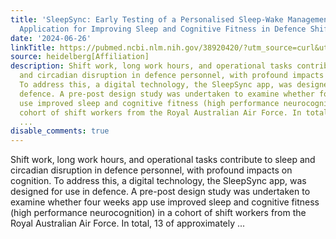 ```yaml
---
title: 'SleepSync: Early Testing of a Personalised Sleep-Wake Management Smartphone
  Application for Improving Sleep and Cognitive Fitness in Defence Shift Workers'
date: '2024-06-26'
linkTitle: https://pubmed.ncbi.nlm.nih.gov/38920420/?utm_source=curl&utm_medium=rss&utm_campaign=pubmed-2&utm_content=1FakS-2QOkCT8HsMOQP1bCRQ4YzyumYOmxmF0moLsQ3dFB1E9V&fc=20220326224207&ff=20240626181739&v=2.18.0.post9+e462414
source: heidelberg[Affiliation]
description: Shift work, long work hours, and operational tasks contribute to sleep
  and circadian disruption in defence personnel, with profound impacts on cognition.
  To address this, a digital technology, the SleepSync app, was designed for use in
  defence. A pre-post design study was undertaken to examine whether four weeks app
  use improved sleep and cognitive fitness (high performance neurocognition) in a
  cohort of shift workers from the Royal Australian Air Force. In total, 13 of approximately
  ...
disable_comments: true
---
```

Shift work, long work hours, and operational tasks contribute to sleep and circadian disruption in defence personnel, with profound impacts on cognition. To address this, a digital technology, the SleepSync app, was designed for use in defence. A pre-post design study was undertaken to examine whether four weeks app use improved sleep and cognitive fitness (high performance neurocognition) in a cohort of shift workers from the Royal Australian Air Force. In total, 13 of approximately ...